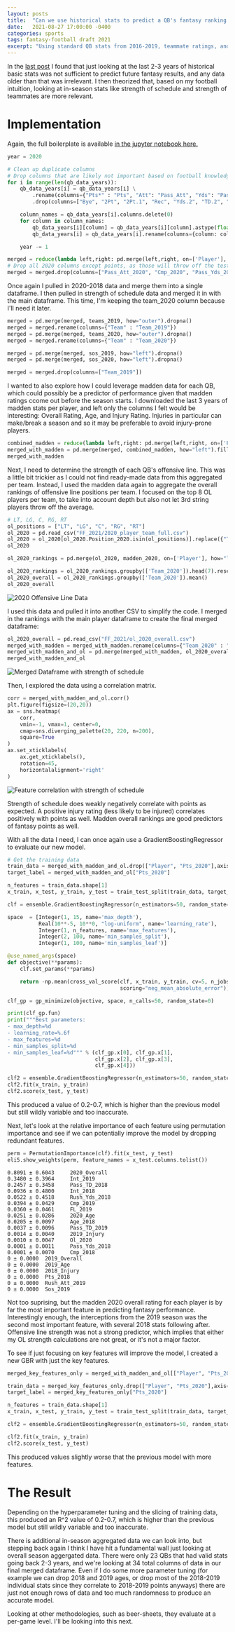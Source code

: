 ```yaml
---
layout: posts
title:  "Can we use historical stats to predict a QB's fantasy ranking - Using strength of schedule and OL strength"
date:   2021-08-27 17:00:00 -0400
categories: sports
tags: fantasy-football draft 2021
excerpt: "Using standard QB stats from 2016-2019, teammate ratings, and strength of schedule to predict 2020 fantasy points."
---
```


In the <a href="{% post_url 2021-08-24-fantasy-football-draft-can-use-historical-stats-predict-qb-fantasy %}">last post</a> I found that just looking at the last 2-3 years of historical basic stats was not sufficient to predict future fantasy results, and any data older than that was irrelevant. I then theorized that, based on my football intuition, looking at in-season stats like strength of schedule and strength of teammates are more relevant.

# Implementation

Again, the full boilerplate is available <a href="https://github.com/BenPollock/Fantasy-Football-Draft-2021/blob/main/in-season_exploration.ipynb">in the jupyter notebook here.</a> 

```python
year = 2020

# Clean up duplicate columns
# Drop columns that are likely not important based on football knowledge
for i in range(len(qb_data_years)):
    qb_data_years[i] = qb_data_years[i] \
        .rename(columns={"Pts*" : "Pts", "Att": "Pass_Att", "Yds": "Pass_Yds", "TD": "Pass_TD","Att.1": "Rush_Att", "Yds.1": "Rush_Yds", "TD.1": "Rush_TD"}) \
        .drop(columns=["Bye", "2Pt", "2Pt.1", "Rec", "Yds.2", "TD.2", "2Pt.2", "TD.3"])

    column_names = qb_data_years[i].columns.delete(0)
    for column in column_names:
        qb_data_years[i][column] = qb_data_years[i][column].astype(float)
        qb_data_years[i] = qb_data_years[i].rename(columns={column: column + "_" + str(year)})

    year -= 1

merged = reduce(lambda left,right: pd.merge(left,right, on=['Player'], how="outer"), qb_data_years).fillna(0)
# Drop all 2020 columns except points, as those will throw off the testing
merged = merged.drop(columns=["Pass_Att_2020", "Cmp_2020", "Pass_Yds_2020", "Pass_TD_2020", "Int_2020", "Rush_Att_2020", "Rush_Yds_2020", "Rush_TD_2020", "FL_2020"])
```

Once again I pulled in 2020-2018 data and merge them into a single dataframe. I then pulled in strength of schedule data and merged it in with the main dataframe. This time, I'm keeping the team_2020 column because I'll need it later.

```python
merged = pd.merge(merged, teams_2019, how="outer").dropna()
merged = merged.rename(columns={"Team" : "Team_2019"})
merged = pd.merge(merged, teams_2020, how="outer").dropna()
merged = merged.rename(columns={"Team" : "Team_2020"})

merged = pd.merge(merged, sos_2019, how="left").dropna()
merged = pd.merge(merged, sos_2020, how="left").dropna()

merged = merged.drop(columns=["Team_2019"])
```

I wanted to also explore how I could leverage madden data for each QB, which could possibly be a predictor of performance given that madden ratings ccome out before the season starts. I downloaded the last 3 years of madden stats per player, and left only the columns I felt would be interesting: Overall Rating, Age, and Injury Rating. Injuries in particular can make/break a season and so it may be preferable to avoid injury-prone players.

```python
combined_madden = reduce(lambda left,right: pd.merge(left,right, on=['Player'], how="outer"), madden_ratings).fillna(0)
merged_with_madden = pd.merge(merged, combined_madden, how="left").fillna(0)
merged_with_madden
```

Next, I need to determine the strength of each QB's offensive line. This was a little bit trickier as I could not find ready-made data from this aggregated per team. Instead, I used the madden data again to aggregate the overall rankings of offensive line positions per team. I focused on the top 8 OL players per team, to take into account depth but also not let 3rd string players throw off the average.

```python
# LT, LG, C, RG, RT
ol_positions = ["LT", "LG", "C", "RG", "RT"]
ol_2020 = pd.read_csv("FF_2021/2020_player_team_full.csv")
ol_2020 = ol_2020[ol_2020.Position_2020.isin(ol_positions)].replace({"Team_2020": team_name_to_short_form})
ol_2020

ol_2020_rankings = pd.merge(ol_2020, madden_2020, on=['Player'], how="left").drop(columns=["2020_Age", "2020_Injury"]).rename(columns={"2020_Overall": "Overall_2020"})

ol_2020_rankings = ol_2020_rankings.groupby(['Team_2020']).head(7).reset_index(drop=True)
ol_2020_overall = ol_2020_rankings.groupby(['Team_2020']).mean()
ol_2020_overall
```

![2020 Offensive Line Data](/assets/images/2021/2020-ol.png)

I used this data and pulled it into another CSV to simplify the code. I merged in the rankings with the main player dataframe to create the final merged dataframe:

```python
ol_2020_overall = pd.read_csv("FF_2021/ol_2020_overall.csv")
merged_with_madden = merged_with_madden.rename(columns={"Team_2020" : "Team"})
merged_with_madden_and_ol = pd.merge(merged_with_madden, ol_2020_overall, on=['Team'], how="left").drop(columns=["Team"])
merged_with_madden_and_ol
```
![Merged Dataframe with strength of schedule](/assets/images/2021/2016-2020-merged-sos.png)

Then, I explored the data using a correlation matrix.

```python
corr = merged_with_madden_and_ol.corr()
plt.figure(figsize=(20,20))
ax = sns.heatmap(
    corr, 
    vmin=-1, vmax=1, center=0,
    cmap=sns.diverging_palette(20, 220, n=200),
    square=True
)
ax.set_xticklabels(
    ax.get_xticklabels(),
    rotation=45,
    horizontalalignment='right'
)
```

![Feature correlation with strength of schedule](/assets/images/2021/correlation-sos.png)

Strength of schedule does weakly negatively correlate with points as expected. A positive injury rating (less likely to be injured) correlates positively with points as well. Madden overall rankings are good predictors of fantasy points as well.

With all the data I need, I can once again use a GradientBoostingRegressor to evaluate our new model.

```python
# Get the training data
train_data = merged_with_madden_and_ol.drop(["Player", "Pts_2020"],axis=1)
target_label = merged_with_madden_and_ol["Pts_2020"]

n_features = train_data.shape[1]
x_train, x_test, y_train, y_test = train_test_split(train_data, target_label, test_size = 0.30)

clf = ensemble.GradientBoostingRegressor(n_estimators=50, random_state=0)

space  = [Integer(1, 15, name='max_depth'),
          Real(10**-5, 10**0, "log-uniform", name='learning_rate'),
          Integer(1, n_features, name='max_features'),
          Integer(2, 100, name='min_samples_split'),
          Integer(1, 100, name='min_samples_leaf')]

@use_named_args(space)
def objective(**params):
    clf.set_params(**params)

    return -np.mean(cross_val_score(clf, x_train, y_train, cv=5, n_jobs=-1,
                                    scoring="neg_mean_absolute_error"))

clf_gp = gp_minimize(objective, space, n_calls=50, random_state=0)

print(clf_gp.fun)
print("""Best parameters:
- max_depth=%d
- learning_rate=%.6f
- max_features=%d
- min_samples_split=%d
- min_samples_leaf=%d""" % (clf_gp.x[0], clf_gp.x[1],
                            clf_gp.x[2], clf_gp.x[3],
                            clf_gp.x[4]))

clf2 = ensemble.GradientBoostingRegressor(n_estimators=50, random_state=0, max_depth = 1, learning_rate=1.0, max_features=32, min_samples_split=2, min_samples_leaf=1)
clf2.fit(x_train, y_train)
clf2.score(x_test, y_test)
```

This produced a value of 0.2-0.7, which is higher than the previous model but still wildly variable and too inaccurate.

Next, let's look at the relative importance of each feature using permutation importance and see if we can potentially improve the model by dropping redundant features.

```python
perm = PermutationImportance(clf).fit(x_test, y_test)
eli5.show_weights(perm, feature_names = x_test.columns.tolist())
```

```
0.8091 ± 0.6043 	2020_Overall
0.3480 ± 0.3964 	Int_2019
0.2457 ± 0.3458 	Pass_TD_2018
0.0936 ± 0.4800 	Int_2018
0.0522 ± 0.4518 	Rush_Yds_2018
0.0394 ± 0.0429 	Cmp_2019
0.0360 ± 0.0461 	FL_2019
0.0251 ± 0.0286 	2020_Age
0.0205 ± 0.0097 	Age_2018
0.0037 ± 0.0096 	Pass_TD_2019
0.0014 ± 0.0040 	2019_Injury
0.0010 ± 0.0047 	Ol_2020
0.0001 ± 0.0011 	Pass_Yds_2018
0.0001 ± 0.0070 	Cmp_2018
0 ± 0.0000 	2019_Overall
0 ± 0.0000 	2019_Age
0 ± 0.0000 	2018_Injury
0 ± 0.0000 	Pts_2018
0 ± 0.0000 	Rush_Att_2019
0 ± 0.0000 	Sos_2019 
```

Not too suprising, but the madden 2020 overall rating for each player is by far the most important feature in predicting fantasy performance. Interestingly enough, the interceptions from the 2019 season was the second most important feature, with several 2018 stats following after. Offensive line strength was not a strong predictor, which implies that either my OL strength calculations are not great, or it's not a major factor.

To see if just focusing on key features will improve the model, I created a new GBR with just the key features.

```python
merged_key_features_only = merged_with_madden_and_ol[["Player", "Pts_2020", "2020_Overall", "Int_2019", "Pass_TD_2018", "Int_2018", "Rush_Yds_2018", "Cmp_2019", "FL_2019", "2020_Age"]]

train_data = merged_key_features_only.drop(["Player", "Pts_2020"],axis=1)
target_label = merged_key_features_only["Pts_2020"]

n_features = train_data.shape[1]
x_train, x_test, y_train, y_test = train_test_split(train_data, target_label, test_size = 0.30)

clf2 = ensemble.GradientBoostingRegressor(n_estimators=50, random_state=0, max_depth = 15, learning_rate=.1, max_features=2, min_samples_split=50, min_samples_leaf=50)

clf2.fit(x_train, y_train)
clf2.score(x_test, y_test)

```

This produced values slightly worse that the previous model with more features.


# The Result

Depending on the hyperparameter tuning and the slicing of training data, this produced an R^2 value of 0.2-0.7, which is higher than the previous model but still wildly variable and too inaccurate.

There is additional in-season aggregated data we can look into, but stepping back again I think I have hit a fundamental wall just looking at overall season aggergated data. There were only 23 QBs that had valid stats going back 2-3 years, and we're looking at 34 total columns of data in our final merged dataframe. Even if I do some more parameter tuning (for example we can drop 2018 and 2019 ages, or drop most of the 2018-2019 individual stats since they correlate to 2018-2019 points anyways) there are just not enough rows of data and too much randomness to produce an accurate model.

Looking at other methodologies, such as beer-sheets, they evaluate at a per-game level. I'll be looking into this next.